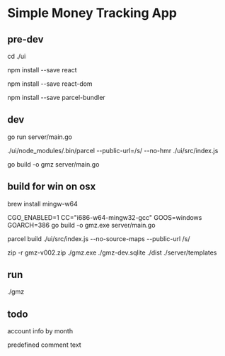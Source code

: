 # Simple Money Tracking App


## pre-dev

cd ./ui

npm install --save react

npm install --save react-dom

npm install --save parcel-bundler


## dev

go run server/main.go

./ui/node_modules/.bin/parcel --public-url=/s/ --no-hmr ./ui/src/index.js

go build -o gmz server/main.go



## build for win on osx

brew install mingw-w64

CGO_ENABLED=1 CC="i686-w64-mingw32-gcc" GOOS=windows GOARCH=386 go build -o gmz.exe server/main.go

parcel build ./ui/src/index.js --no-source-maps --public-url /s/

zip -r gmz-v002.zip ./gmz.exe ./gmz-dev.sqlite ./dist ./server/templates

## run 

./gmz

## todo

account info by month

predefined comment text